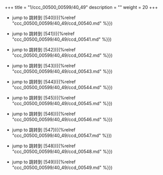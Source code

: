 +++
title = "1/ccc_00500_00599/40_49"
description = ""
weight = 20
+++

* jump to 跳转到 [540]({{%relref "ccc_00500_00599/40_49/ccd_00540.md" %}})

* jump to 跳转到 [541]({{%relref "ccc_00500_00599/40_49/ccd_00541.md" %}})

* jump to 跳转到 [542]({{%relref "ccc_00500_00599/40_49/ccd_00542.md" %}})

* jump to 跳转到 [543]({{%relref "ccc_00500_00599/40_49/ccd_00543.md" %}})

* jump to 跳转到 [544]({{%relref "ccc_00500_00599/40_49/ccd_00544.md" %}})

* jump to 跳转到 [545]({{%relref "ccc_00500_00599/40_49/ccd_00545.md" %}})

* jump to 跳转到 [546]({{%relref "ccc_00500_00599/40_49/ccd_00546.md" %}})

* jump to 跳转到 [547]({{%relref "ccc_00500_00599/40_49/ccd_00547.md" %}})

* jump to 跳转到 [548]({{%relref "ccc_00500_00599/40_49/ccd_00548.md" %}})

* jump to 跳转到 [549]({{%relref "ccc_00500_00599/40_49/ccd_00549.md" %}})

